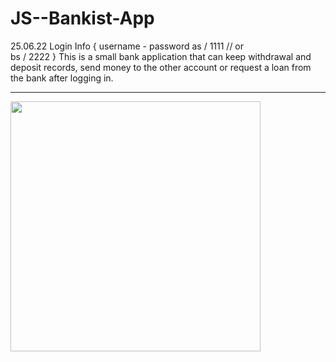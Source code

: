 # JS--Bankist-App
25.06.22
Login Info { username - password
                as   /     1111 // or  
                bs   /     2222
            }
This is a small bank application that can keep withdrawal and deposit records, send money to the other account or request a loan from the bank after logging in.

---

<img width="400px" src="https://github.com/cptsprrw/JS--Bankist-App/blob/main/Bankist-flowchart.png?raw=true" />
